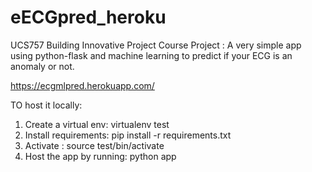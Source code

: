 # eECGpred_heroku
UCS757 Building Innovative Project Course Project :
A very simple app using python-flask and machine learning to predict if your ECG is an anomaly 
or not.

https://ecgmlpred.herokuapp.com/

TO host it locally:
1. Create a virtual env: virtualenv test
2. Install requirements: pip install -r requirements.txt
3. Activate : source test/bin/activate
4. Host the app by running: python app

